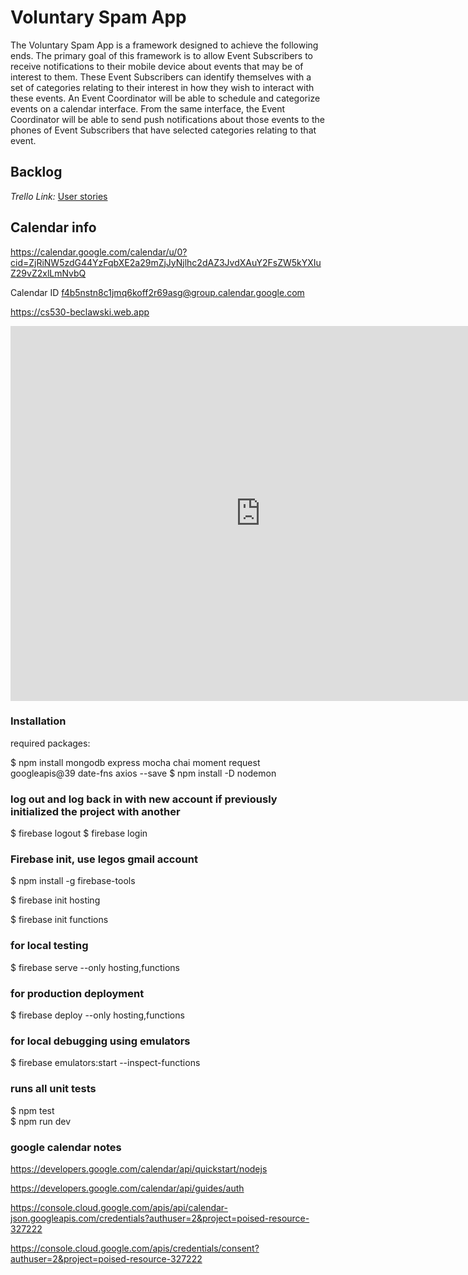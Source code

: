 # Voluntary Spam App

The Voluntary Spam App is a framework designed to achieve the following ends. The primary goal of this framework is to allow Event Subscribers to receive notifications to their mobile device about events that may be of interest to them. These Event Subscribers can identify themselves with a set of categories relating to their interest in how they wish to interact with these events. An Event Coordinator will be able to schedule and categorize events on a calendar interface. From the same interface, the Event Coordinator will be able to send push notifications about those events to the phones of Event Subscribers that have selected categories relating to that event.

## Backlog

*Trello Link:* [User stories](https://trello.com/b/a6NauLwf/cs530)

## Calendar info

https://calendar.google.com/calendar/u/0?cid=ZjRiNW5zdG44YzFqbXE2a29mZjJyNjlhc2dAZ3JvdXAuY2FsZW5kYXIuZ29vZ2xlLmNvbQ

Calendar ID
f4b5nstn8c1jmq6koff2r69asg@group.calendar.google.com

https://cs530-beclawski.web.app

<iframe src="https://calendar.google.com/calendar/embed?src=f4b5nstn8c1jmq6koff2r69asg%40group.calendar.google.com&ctz=America%2FNew_York" style="border: 0" width="800" height="600" frameborder="0" scrolling="no"></iframe>

### Installation

required packages:

$ npm install mongodb express mocha chai moment request googleapis@39 date-fns axios --save
$ npm install -D nodemon

### log out and log back in with new account if previously initialized the project with another

$ firebase logout
$ firebase login

### Firebase init, use legos gmail account

$ npm install -g firebase-tools

$ firebase init hosting

$ firebase init functions

### for local testing

$ firebase serve --only hosting,functions

### for production deployment

$ firebase deploy --only hosting,functions

### for local debugging using emulators

$ firebase emulators:start --inspect-functions

### runs all unit tests

$ npm test  
$ npm run dev

### google calendar notes

https://developers.google.com/calendar/api/quickstart/nodejs

https://developers.google.com/calendar/api/guides/auth

https://console.cloud.google.com/apis/api/calendar-json.googleapis.com/credentials?authuser=2&project=poised-resource-327222

https://console.cloud.google.com/apis/credentials/consent?authuser=2&project=poised-resource-327222


